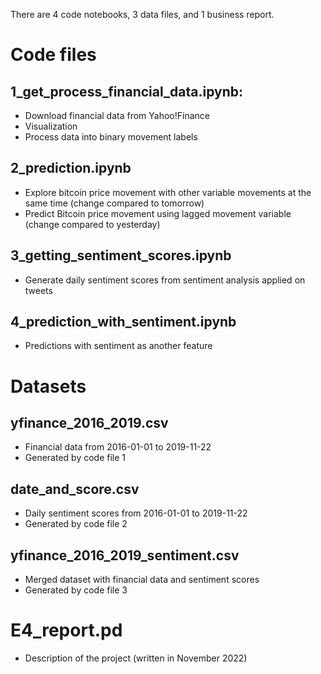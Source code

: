 There are 4 code notebooks, 3 data files, and 1 business report. 

# Code files 

## 1_get_process_financial_data.ipynb: 
- Download financial data from Yahoo!Finance 
- Visualization 
- Process data into binary movement labels 

## 2_prediction.ipynb
- Explore bitcoin price movement with other variable movements at the same time (change compared to tomorrow)
- Predict Bitcoin price movement using lagged movement variable (change compared to yesterday)

## 3_getting_sentiment_scores.ipynb
- Generate daily sentiment scores from sentiment analysis applied on tweets

## 4_prediction_with_sentiment.ipynb
- Predictions with sentiment as another feature 


# Datasets 
## yfinance_2016_2019.csv
- Financial data from 2016-01-01 to 2019-11-22
- Generated by code file 1 

## date_and_score.csv
- Daily sentiment scores from 2016-01-01 to 2019-11-22
- Generated by code file 2 

## yfinance_2016_2019_sentiment.csv
- Merged dataset with financial data and sentiment scores
- Generated by code file 3 

# E4_report.pd
- Description of the project (written in November 2022)
